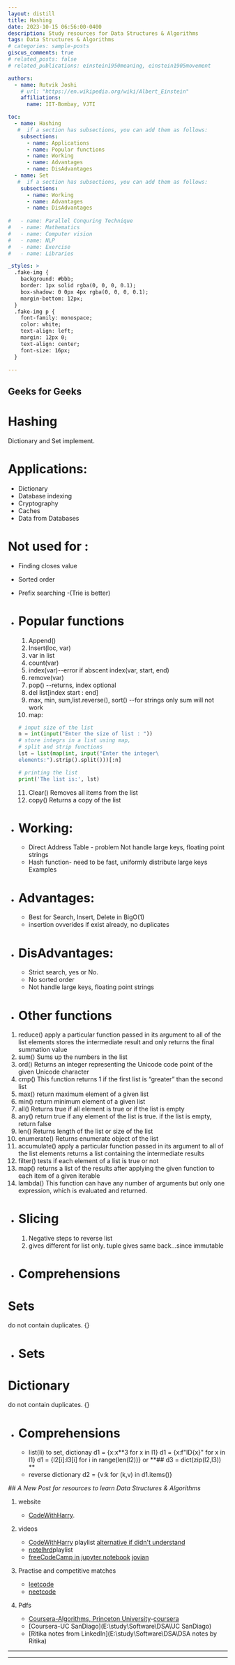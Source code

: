 ```yaml
---
layout: distill
title: Hashing
date: 2023-10-15 06:56:00-0400
description: Study resources for Data Structures & Algorithms
tags: Data Structures & Algorithms
# categories: sample-posts
giscus_comments: true
# related_posts: false
# related_publications: einstein1950meaning, einstein1905movement

authors:
  - name: Rutvik Joshi
    # url: "https://en.wikipedia.org/wiki/Albert_Einstein"
    affiliations:
      name: IIT-Bombay, VJTI

toc:
  - name: Hashing
   #  if a section has subsections, you can add them as follows:
    subsections:
      - name: Applications
      - name: Popular functions
      - name: Working
      - name: Advantages
      - name: DisAdvantages
  - name: Set
   #  if a section has subsections, you can add them as follows:
    subsections:
      - name: Working
      - name: Advantages
      - name: DisAdvantages
      
#   - name: Parallel Conquring Technique
#   - name: Mathematics
#   - name: Computer vision
#   - name: NLP
#   - name: Exercise
#   - name: Libraries

_styles: >
  .fake-img {
    background: #bbb;
    border: 1px solid rgba(0, 0, 0, 0.1);
    box-shadow: 0 0px 4px rgba(0, 0, 0, 0.1);
    margin-bottom: 12px;
  }
  .fake-img p {
    font-family: monospace;
    color: white;
    text-align: left;
    margin: 12px 0;
    text-align: center;
    font-size: 16px;
  }

---
```

## Geeks for Geeks

# Hashing 
Dictionary and Set implement.
# Applications:
- Dictionary
- Database indexing
- Cryptography
- Caches
- Data from Databases

# Not used for :
- Finding closes value
- Sorted order
- Prefix searching -(Trie is better)

- # Popular functions
  1. Append()
  2. Insert(loc, var)
  3. var in list
  4. count(var)
  5. index(var)--error if abscent
    index(var, start, end)
  6. remove(var)
  7. pop() --returns, index optional
  8. del list[index start : end]
  9. max, min, sum,list.reverse(), sort() --for strings only sum will not work
  10. map:
    ```python
    # input size of the list
    n = int(input("Enter the size of list : "))
    # store integrs in a list using map,
    # split and strip functions
    lst = list(map(int, input("Enter the integer\
    elements:").strip().split()))[:n]

    # printing the list
    print('The list is:', lst)

  ```
  11. Clear()	Removes all items from the list
  12. copy()	Returns a copy of the list

- # Working:
    * Direct Address Table - problem Not handle large keys, floating point strings
    * Hash function- need to be fast, uniformly distribute large keys
  Examples
  
- # Advantages:
  - Best for Search, Insert, Delete in BigO(1)
  - insertion ovverides if exist already, no duplicates
- # DisAdvantages:
  - Strict search, yes or No. 
  - No sorted order
  - Not handle large keys, floating point strings

- # Other functions
1. reduce()	apply a particular function passed in its argument to all of the list elements stores the intermediate result and only returns the final summation value
2. sum()	Sums up the numbers in the list
3. ord()	Returns an integer representing the Unicode code point of the given Unicode character
4. cmp()	This function returns 1 if the first list is “greater” than the second list
5. max()	return maximum element of a given list
6. min()	return minimum element of a given list
7. all()	Returns true if all element is true or if the list is empty
8. any()	return true if any element of the list is true. if the list is empty, return false
9. len()	Returns length of the list or size of the list
10. enumerate()	Returns enumerate object of the list
11. accumulate()	apply a particular function passed in its argument to all of the list elements returns a list containing the intermediate results
12. filter()	tests if each element of a list is true or not
13. map()	returns a list of the results after applying the given function to each item of a given iterable
14. lambda()	This function can have any number of arguments but only one expression, which is evaluated and returned.

- # Slicing
  1. Negative steps to reverse list
  2. gives different for list only. tuple gives same back...since immutable

- # Comprehensions


# Sets 
 do not contain duplicates. {}
- # Sets

# Dictionary 
 do not contain duplicates. {}
- # Comprehensions
  * list(li) to set, dictionay
  d1 = {x:x**3 for x in l1}
  d1 = {x:f"ID{x}" for x in l1}
  d1 = {l2[i]:l3[i] for i in range(len(l2))} or **## d3 = dict(zip(l2,l3)) **
  * reverse dictionary
  d2 = {v:k for (k,v) in d1.items()}

*## A New Post for resources to learn Data Structures & Algorithms*
1. website 
    * [CodeWithHarry](https://www.codewithharry.com/videos/data-structures-and-algorithms-in-hindi-1/).
2. videos
    * [CodeWithHarry](https://www.youtube.com/watch?v=5_5oE5lgrhw&list=PLu0W_9lII9ahIappRPN0MCAgtOu3lQjQi&ab_channel=CodeWithHarry) playlist
      [alternative if didn't understand](https://www.youtube.com/watch?v=f9Aje_cN_CY&ab_channel=CampusX)
    * [nptelhrd](https://www.youtube.com/watch?v=zWg7U0OEAoE)playlist
    * [freeCodeCamp in jupyter notebook](https://www.youtube.com/watch?v=pkYVOmU3MgA&ab_channel=freeCodeCamp.org)
      [jovian](https://jovian.com/learn/data-structures-and-algorithms-in-python)

3. Practise and competitive matches
   * [leetcode](https://leetcode.com/)
   * [neetcode](https://neetcode.io/courses/dsa-for-beginners/2)
4. Pdfs
   * [Coursera-Algorithms, Princeton University](E:\study\Software\DSA\Algorithms_4th_Robert_Sedgewick,_Kevin_Wayne)-[coursera](https://www.coursera.org/lecture/algorithms-part1/quick-union-improvements-RZW72)
   * [Coursera-UC SanDiago](E:\study\Software\DSA\UC SanDiago)
   * [Ritika notes from LinkedIn](E:\study\Software\DSA\DSA notes by Ritika)


----
****
